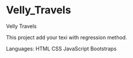# Velly_Travels

Velly Travels

This project add your texi with regression method.

Languages:
	HTML
	CSS
	JavaScript
	Bootstraps
 
